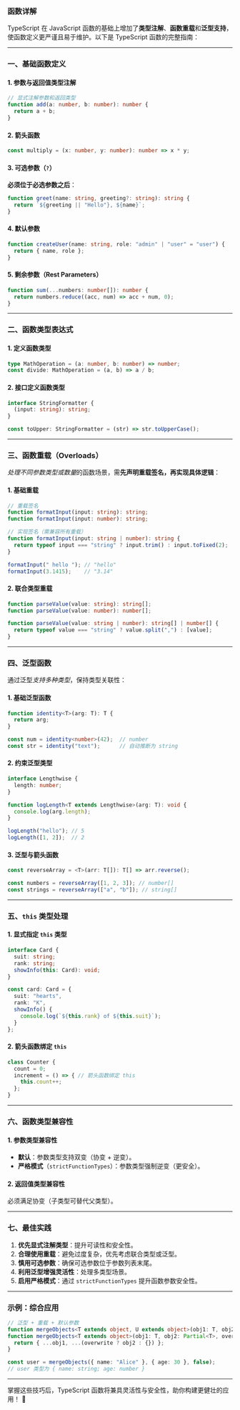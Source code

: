 ### 函数详解

TypeScript 在 JavaScript 函数的基础上增加了**类型注解**、**函数重载**和**泛型支持**，使函数定义更严谨且易于维护。以下是 TypeScript 函数的完整指南：

---

### 一、基础函数定义

#### 1. 参数与返回值类型注解
```typescript
// 显式注解参数和返回类型
function add(a: number, b: number): number {
  return a + b;
}
```

#### 2. 箭头函数
```typescript
const multiply = (x: number, y: number): number => x * y;
```

#### 3. 可选参数（`?`）
**必须位于必选参数之后**：
```typescript
function greet(name: string, greeting?: string): string {
  return `${greeting || "Hello"}, ${name}`;
}
```

#### 4. 默认参数
```typescript
function createUser(name: string, role: "admin" | "user" = "user") {
  return { name, role };
}
```

#### 5. 剩余参数（Rest Parameters）
```typescript
function sum(...numbers: number[]): number {
  return numbers.reduce((acc, num) => acc + num, 0);
}
```

---

### 二、函数类型表达式

#### 1. 定义函数类型
```typescript
type MathOperation = (a: number, b: number) => number;
const divide: MathOperation = (a, b) => a / b;
```

#### 2. 接口定义函数类型
```typescript
interface StringFormatter {
  (input: string): string;
}

const toUpper: StringFormatter = (str) => str.toUpperCase();
```

---

### 三、函数重载（Overloads）

*处理不同参数类型或数量*的函数场景，需**先声明重载签名，再实现具体逻辑**：

#### 1. 基础重载
```typescript
// 重载签名
function formatInput(input: string): string;
function formatInput(input: number): string;

// 实现签名（需兼容所有重载）
function formatInput(input: string | number): string {
  return typeof input === "string" ? input.trim() : input.toFixed(2);
}

formatInput(" hello "); // "hello"
formatInput(3.1415);    // "3.14"
```

#### 2. 联合类型重载
```typescript
function parseValue(value: string): string[];
function parseValue(value: number): number[];

function parseValue(value: string | number): string[] | number[] {
  return typeof value === "string" ? value.split(",") : [value];
}
```

---

### 四、泛型函数

通过泛型*支持多种类型*，保持类型关联性：

#### 1. 基础泛型函数
```typescript
function identity<T>(arg: T): T {
  return arg;
}

const num = identity<number>(42);  // number
const str = identity("text");      // 自动推断为 string
```

#### 2. 约束泛型类型
```typescript
interface Lengthwise {
  length: number;
}

function logLength<T extends Lengthwise>(arg: T): void {
  console.log(arg.length);
}

logLength("hello"); // 5
logLength([1, 2]);  // 2
```

#### 3. 泛型与箭头函数
```typescript
const reverseArray = <T>(arr: T[]): T[] => arr.reverse();

const numbers = reverseArray([1, 2, 3]); // number[]
const strings = reverseArray(["a", "b"]); // string[]
```

---

### 五、`this` 类型处理

#### 1. 显式指定 `this` 类型
```typescript
interface Card {
  suit: string;
  rank: string;
  showInfo(this: Card): void;
}

const card: Card = {
  suit: "hearts",
  rank: "K",
  showInfo() {
    console.log(`${this.rank} of ${this.suit}`);
  }
};
```

#### 2. 箭头函数绑定 `this`
```typescript
class Counter {
  count = 0;
  increment = () => { // 箭头函数绑定 this
    this.count++;
  };
}
```

---

### 六、函数类型兼容性

#### 1. 参数类型兼容性
- **默认**：参数类型支持双变（协变 + 逆变）。
- **严格模式**（`strictFunctionTypes`）：参数类型强制逆变（更安全）。

#### 2. 返回值类型兼容性
必须满足协变（子类型可替代父类型）。

---

### 七、最佳实践

1. **优先显式注解类型**：提升可读性和安全性。
2. **合理使用重载**：避免过度复杂，优先考虑联合类型或泛型。
3. **慎用可选参数**：确保可选参数位于参数列表末尾。
4. **利用泛型增强灵活性**：处理多类型场景。
5. **启用严格模式**：通过 `strictFunctionTypes` 提升函数参数安全性。

---

### 示例：综合应用

```typescript
// 泛型 + 重载 + 默认参数
function mergeObjects<T extends object, U extends object>(obj1: T, obj2: U, overwrite?: boolean): T & U;
function mergeObjects<T extends object>(obj1: T, obj2: Partial<T>, overwrite = true): T {
  return { ...obj1, ...(overwrite ? obj2 : {}) };
}

const user = mergeObjects({ name: "Alice" }, { age: 30 }, false);
// user 类型为 { name: string; age: number }
```

---

掌握这些技巧后，TypeScript 函数将兼具灵活性与安全性，助你构建更健壮的应用！ 🚀